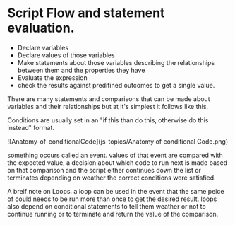 # Script Flow and statement evaluation. 

- Declare variables
- Declare values of those variables
- Make statements about those variables describing the relationships between them and the properties they have
- Evaluate the expression
- check the results against predifined outcomes to get a single value. 

There are many statements and comparisons that can be made about variables and their relationships but at it's simplest it follows like this. 

Conditions are usually set in an "if this than do this, otherwise do this instead" format. 

![Anatomy-of-conditionalCode](js-topics/Anatomy of conditional Code.png)

something occurs called an event. values of that event are compared with the expected value, a decision about which code to run next is made based on that comparison and the script either continues down the list or terminates depending on weather the correct conditions were satisfied. 

A breif note on Loops. a loop can be used in the event that the same peice of could needs to be run more than once to get the desired result. loops also depend on conditional statements to tell them weather or not to continue running or to terminate and return the value of the comparison. 